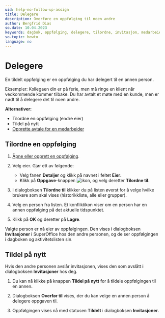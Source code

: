 ```yaml
---
uid: help-no-follow-up-assign
title: Delegere
description: Overføre en oppfølging til noen andre
author: Bergfrid Dias
so.date: 10.04.2023
keywords: dagbok, oppfølging, delegere, tilordne, invitasjon, medarbeider
so.topic: howto
language: no
---
```


# Delegere

En tildelt oppfølging er en oppfølging du har delegert til en annen person.

Eksempler: Kollegaen din er på ferie, men må ringe en klient når vedkommende kommer tilbake. Du har avtalt et møte med en kunde, men er nødt til å delegere det til noen andre.

**Alternativer:**

* Tilordne en oppfølging (endre eier)
* Tildel på nytt
* [Opprette avtale for en medarbeider][2]

## Tilordne en oppfølging

1. [Åpne eller opprett en oppfølging][1].

1. Velg eier. Gjør ett av følgende:

    * Velg fanen **Detaljer** og klikk på navnet i feltet **Eier**.
    * Klikk på **Oppgave**-knappen ![ikon][img1], og velg deretter **Tilordne til**.

1. I dialogboksen **Tilordne til** klikker du på listen øverst for å velge hvilke brukere som skal vises (historikkliste, alle eller grupper).

1. Velg en person fra listen. Et konfliktikon viser om en person har en annen oppfølging på det aktuelle tidspunktet.

1. Klikk på **OK** og deretter på **Lagre**.

Valgte person er nå eier av oppfølgingen. Den vises i dialogboksen **Invitasjoner** i SuperOffice hos den andre personen, og de ser oppfølgingen i dagboken og aktivitetslisten sin.

## Tildel på nytt

Hvis den andre personen avslår invitasjonen, vises den som avslått i dialogboksen **Invitasjoner** hos deg.

1. Du kan nå klikke på knappen **Tildel på nytt** for å tildele oppfølgingen til en annen.

2. Dialogboksen **Overfør til** vises, der du kan velge en annen person å delegere oppgaven til.

3. Oppfølgingen vises nå med statusen **Tildelt** i dialogboksen **Invitasjoner**.

<!-- Referenced links -->
[1]: create-follow-up.md
[2]: create-follow-up.md#associate

<!-- Referenced images -->
[img1]: ../../../media/icons/btn-menu.png
